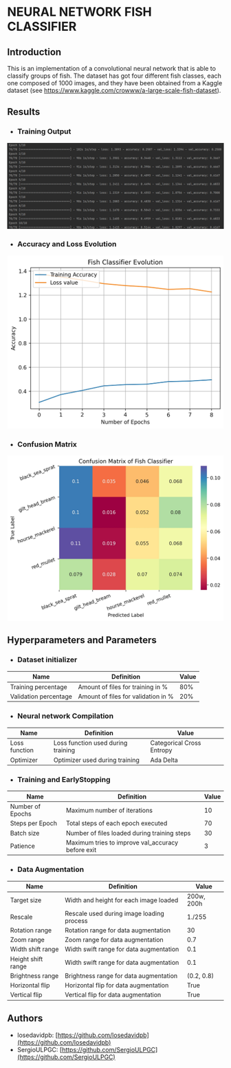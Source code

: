 # NEURAL NETWORK FISH CLASSIFIER

## Introduction

This is an implementation of a convolutional neural network that is able to classify groups of fish.
The dataset has got four different fish classes, each one composed of 1000 images, and they have been
obtained from a Kaggle dataset (see https://www.kaggle.com/crowww/a-large-scale-fish-dataset).

## Results

* ### Training Output

![Training steps](images/output_train.jpg "Training Output")

* ### Accuracy and Loss Evolution

![Accuracy and Loss Evolution](images/plot_accuracy_loss.jpg "Accuracy and Loss Evolution")

* ### Confusion Matrix

![Confusion Matrix](images/plot_confusion_matrix.jpg "Confusion Matrix")

## Hyperparameters and Parameters

* ### Dataset initializer
  
| Name  | Definition | Value |
| ----  | ---------- | ----- | 
| Training percentage | Amount of files for training in % | 80% |
| Validation percentage | Amount of files for validation in % | 20% |

* ### Neural network Compilation

| Name  | Definition | Value |
| ----  | ---------- | ----- |
| Loss function | Loss function used during training | Categorical Cross Entropy |
| Optimizer | Optimizer used during training | Ada Delta |

* ### Training and EarlyStopping

| Name  | Definition | Value |
| ----  | ---------- | ----- |
| Number of Epochs | Maximum number of iterations | 10 |
| Steps per Epoch  | Total steps of each epoch executed | 70 |
| Batch size | Number of files loaded during training steps | 30 |
| Patience   | Maximum tries to improve val_accuracy before exit | 3 |

* ### Data Augmentation

| Name  | Definition | Value |
| ----  | ---------- | ----- |
| Target size | Width and height for each image loaded | 200w, 200h |
| Rescale | Rescale used during image loading process | 1./255 |
| Rotation range | Rotation range for data augmentation | 30 |
| Zoom range | Zoom range for data augmentation | 0.7 |
| Width shift range | Width swift range for data augmentation | 0.1 | 
| Height shift range | Width swift range for data augmentation | 0.1 |
| Brightness range | Brightness range for data augmentation | (0.2, 0.8) |
| Horizontal flip | Horizontal flip for data augmentation | True |
| Vertical flip | Vertical flip for data augmentation | True |

## Authors

- losedavidpb: [https://github.com/losedavidpb](https://github.com/losedavidpb)
- SergioULPGC: [https://github.com/SergioULPGC](https://github.com/SergioULPGC)
